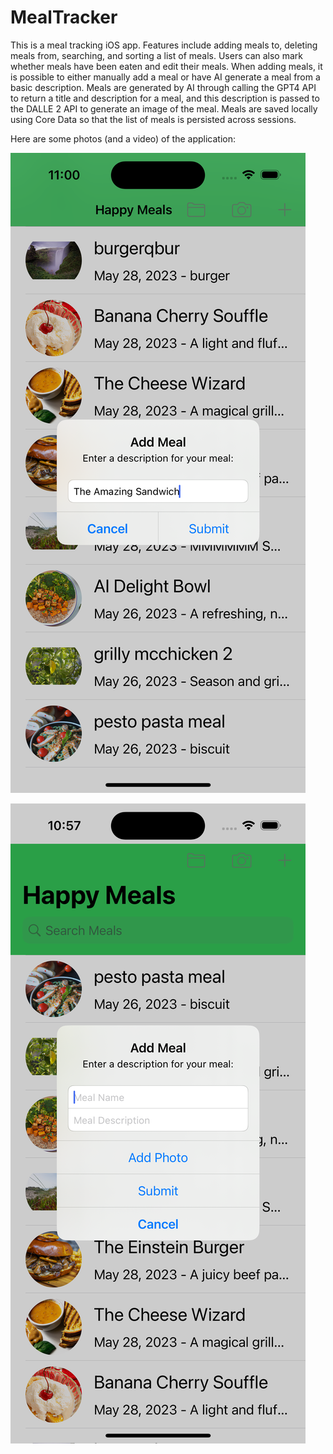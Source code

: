 # MealTracker
This is a meal tracking iOS app. Features include adding meals to, deleting meals from, searching, and sorting a list of meals. Users can also mark whether meals have been eaten and edit their meals.
When adding meals, it is possible to either manually add a meal or have AI generate a meal from a basic description. 
Meals are generated by AI through calling the GPT4 API to return a title and description for a meal, and this description is passed to the DALLE 2 API to generate an image of the meal. Meals are saved locally using Core Data so that the list of meals is persisted across sessions.



Here are some photos (and a video) of the application:

![add_ai_meal](https://github.com/isaacrestrick/MealTracker/blob/main/images_for_readme/add_ai_meal.png)

![add_manual_meal](https://github.com/isaacrestrick/MealTracker/blob/main/images_for_readme/add_manual_meal.png)
